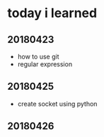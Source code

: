 # today i learned

## 20180423

* how to use git
* regular expression

## 20180425

* create socket using python

## 20180426



